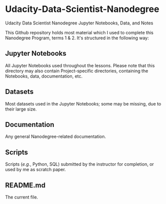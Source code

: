 # Udacity-Data-Scientist-Nanodegree
Udacity Data Scientist Nanodegree Jupyter Notebooks, Data, and Notes

This Github repository holds most material which I used to complete this Nanodegree Program, terms 1 & 2. It's structured in the following way:

## Jupyter Notebooks
All Jupyter Notebooks used throughout the lessons.
Please note that this directory may also contain Project-specific directories, containing the Notebooks, data, documentation, etc.

## Datasets
Most datasets used in the Jupyter Notebooks; some may be missing, due to their large size.

## Documentation
Any general Nanodegree-related documentation.

## Scripts
Scripts (*e.g.*, Python, SQL) submitted by the instructor for completion, or used by me as scratch paper.

## README.md
The current file.
